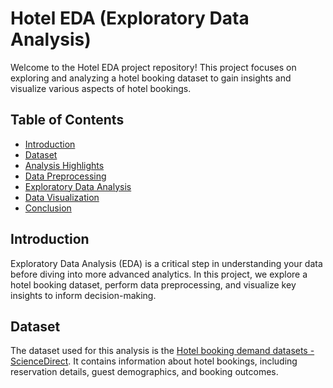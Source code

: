 
# Hotel EDA (Exploratory Data Analysis)

Welcome to the Hotel EDA project repository! This project focuses on exploring and analyzing a hotel booking dataset to gain insights and visualize various aspects of hotel bookings.

## Table of Contents
- [Introduction](#introduction)
- [Dataset](#dataset)
- [Analysis Highlights](#analysis-highlights)
- [Data Preprocessing](#data-preprocessing)
- [Exploratory Data Analysis](#exploratory-data-analysis)
- [Data Visualization](#data-visualization)
- [Conclusion](#conclusion)

## Introduction
Exploratory Data Analysis (EDA) is a critical step in understanding your data before diving into more advanced analytics. In this project, we explore a hotel booking dataset, perform data preprocessing, and visualize key insights to inform decision-making.


## Dataset
The dataset used for this analysis is the [Hotel booking demand datasets - ScienceDirect](https://www.sciencedirect.com/science/article/pii/S2352340918315191). It contains information about hotel bookings, including reservation details, guest demographics, and booking outcomes.


